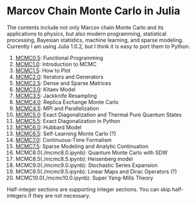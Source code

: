 # Marcov Chain Monte Carlo in Julia

The contents include not only Marcov chain Monte Carlo and its applications to physics, but also modern programming, statistical processing, Bayesian statistics, machine learning, and sparse modeling.
Currently I am using Julia 1.0.2, but I think it is easy to port them to Python.

1. [MCMC0.5](./mcmc0.5.ipynb): Functional Programming
1. [MCMC1.0](./mcmc1.0.ipynb): Introduction to MCMC
1. [MCMC1.5](./mcmc1.5.ipynb): How to Plot
1. [MCMC2.0](./mcmc2.0.ipynb): Iterators and Generators
1. [MCMC2.5](./mcmc2.5.ipynb): Dense and Sparse Matrices
1. [MCMC3.0](./mcmc3.0.ipynb): Kitaev Model
1. [MCMC3.5](./mcmc3.5.ipynb): Jackknife Resampling
1. [MCMC4.0](./mcmc4.0.ipynb): Replica Exchange Monte Carlo
1. [MCMC4.5](./mcmc4.5.jl): MPI and Parallelization
1. [MCMC5.0](./mcmc5.0.ipynb): Exact Diagonalization and Thermal Pure Quantum States
1. [MCMC5.5](./mcmc5.5.ipynb): Exact Diagonalization in Python
1. [MCMC6.0](./mcmc6.0.ipynb): Hubbard Model
1. [MCMC6.5](./mcmc6.5.ipynb): Self-Learning Monte Carlo (?)
1. [MCMC7.0](./mcmc7.0.ipynb): Continuous-Time Formalism
1. [MCMC7.5](./mcmc7.5.ipynb): Sparse Modeling and Analytic Continuation
1. MCMC8.0(./mcmc8.0.ipynb): Quantum Monte Carlo with SDW
1. MCMC8.5(./mcmc8.5.ipynb): Heisenberg model
1. MCMC9.0(./mcmc9.0.ipynb): Stochastic Series Expansion
1. MCMC9.5(./mcmc9.5.ipynb): Linear Maps and Dirac Operators (?)
1. MCMC10.0(./mcmc10.0.ipynb): Super Yang-Mills Theory

Half-integer sections are supporting integer sections. You can skip half-integers if they are not necessary.
